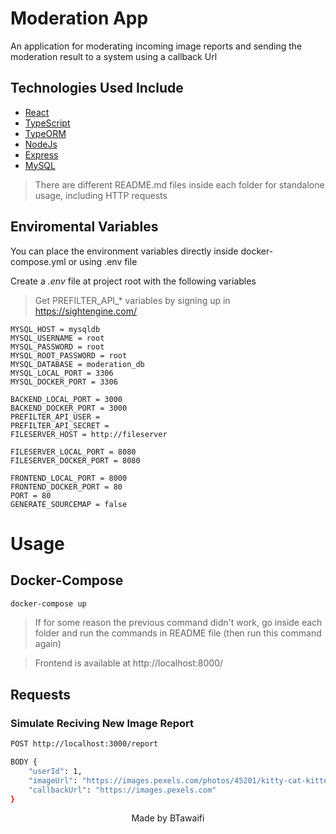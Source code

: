 # Moderation App

An application for moderating incoming image reports and sending the moderation result to a system using a callback Url


## Technologies Used Include

- [React](https://reactjs.org/)
- [TypeScript](https://typescriptlang.org)
- [TypeORM](https://typeorm.io/)
- [NodeJs](https://nodejs.org/)
- [Express](https://expressjs.com/)
- [MySQL](https://www.mysql.com/)

> There are different README.md files inside each folder for standalone usage, including HTTP requests

## Enviromental Variables

You can place the environment variables directly inside docker-compose.yml or using .env file

Create a *.env* file at project root with the following variables

> Get PREFILTER_API_* variables by signing up in https://sightengine.com/

```
MYSQL_HOST = mysqldb
MYSQL_USERNAME = root
MYSQL_PASSWORD = root
MYSQL_ROOT_PASSWORD = root
MYSQL_DATABASE = moderation_db
MYSQL_LOCAL_PORT = 3306
MYSQL_DOCKER_PORT = 3306

BACKEND_LOCAL_PORT = 3000
BACKEND_DOCKER_PORT = 3000
PREFILTER_API_USER = 
PREFILTER_API_SECRET = 
FILESERVER_HOST = http://fileserver

FILESERVER_LOCAL_PORT = 8080
FILESERVER_DOCKER_PORT = 8080

FRONTEND_LOCAL_PORT = 8000
FRONTEND_DOCKER_PORT = 80
PORT = 80
GENERATE_SOURCEMAP = false
```

# Usage
## Docker-Compose

```bash
docker-compose up
```

> If for some reason the previous command didn't work, go inside each folder and run the commands in README file (then run this command again)

> Frontend is available at http://localhost:8000/


## Requests

### Simulate Reciving New Image Report

```bash
POST http://localhost:3000/report

BODY {
    "userId": 1,
    "imageUrl": "https://images.pexels.com/photos/45201/kitty-cat-kitten-pet-45201.jpeg?auto=compress&cs=tinysrgb&dpr=1&w=500",
    "callbackUrl": "https://images.pexels.com"
}
```

<p align="center">Made by BTawaifi</p>